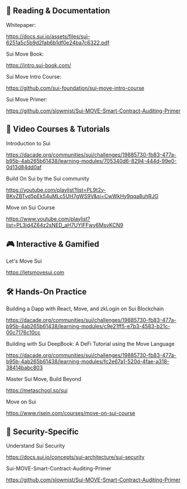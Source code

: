 📖 Reading & Documentation
--------------------------

Whitepaper:

https://docs.sui.io/assets/files/sui-6251a5c5b9d2fab6b1df0e24ba7c6322.pdf

Sui Move Book:

https://intro.sui-book.com/

Sui Move Intro Course:

https://github.com/sui-foundation/sui-move-intro-course

Sui Move Primer:

https://github.com/slowmist/Sui-MOVE-Smart-Contract-Auditing-Primer

🎥 Video Courses & Tutorials
----------------------------

Introduction to Sui

<https://dacade.org/communities/sui/challenges/19885730-fb83-477a-b95b-4ab265b61438/learning-modules/705340d6-8294-444d-99e0-0d13d84dd0af>

Build On Sui by the Sui community

https://youtube.com/playlist?list=PL9t2y-BKvZBTyd5pEk54uMLc5UH7gWS9V&si=CwWkHy9qqa8uhRJG

Move on Sui Course

https://www.youtube.com/playlist?list=PL3id4Z64z2sNED_aH7UYIFFwy6MsvKCN9

🎮 Interactive & Gamified
-------------------------

Let's Move Sui

[](https://t.co/mLUPvsW5XI)<https://letsmovesui.com>

🛠️ Hands-On Practice
---------------------

Building a Dapp with React, Move, and zkLogin on Sui Blockchain

<https://dacade.org/communities/sui/challenges/19885730-fb83-477a-b95b-4ab265b61438/learning-modules/c9e21ff5-e7b3-4583-b21c-00c7176c10cc>

Building with Sui DeepBook: A DeFi Tutorial using the Move Language

<https://dacade.org/communities/sui/challenges/19885730-fb83-477a-b95b-4ab265b61438/learning-modules/fc2e67a1-520d-4fae-a318-38414babc803>

Master Sui Move, Build Beyond

https://metaschool.so/sui

Move on Sui

<https://www.risein.com/courses/move-on-sui-course>

🔐 Security-Specific
--------------------

Understand Sui Security

https://docs.sui.io/concepts/sui-architecture/sui-security

Sui-MOVE-Smart-Contract-Auditing-Primer

https://github.com/slowmist/Sui-MOVE-Smart-Contract-Auditing-Primer
